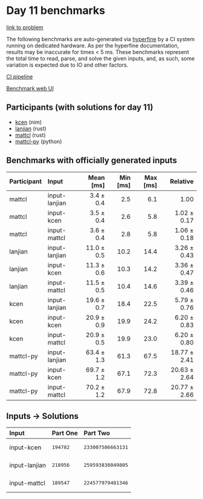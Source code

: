 # Day 11 benchmarks

[link to problem](https://adventofcode.com/2024/day/11)

The following benchmarks are auto-generated via
[hyperfine](https://github.com/sharkdp/hyperfine) by a CI system running on
dedicated hardware. As per the hyperfine documentation, results may be
inaccurate for times < 5 ms. These benchmarks represent the total time to read,
parse, and solve the given inputs, and, as such, some variation is expected due
to IO and other factors.

[CI pipeline](http://ci.papercode.net:8080/teams/main/pipelines/aoc2024)

[Benchmark web UI](https://aoc.ancalagon.black)


## Participants (with solutions for day 11)

- [kcen](https://github.com/kcen/aoc2024) (nim)
- [lanjian](https://github.com/lanjian/aoc-2024) (rust)
- [mattcl](https://github.com/mattcl/aoc2024) (rust)
- [mattcl-py](https://github.com/mattcl/aoc2024-py) (python)


## Benchmarks with officially generated inputs

| Participant | Input | Mean [ms] | Min [ms] | Max [ms] | Relative |
|:---|:---|---:|---:|---:|---:|
| mattcl | input-lanjian | 3.4 ± 0.4 | 2.5 | 6.1 | 1.00 |
| mattcl | input-kcen | 3.5 ± 0.4 | 2.6 | 5.8 | 1.02 ± 0.17 |
| mattcl | input-mattcl | 3.6 ± 0.4 | 2.8 | 5.8 | 1.06 ± 0.18 |
| lanjian | input-lanjian | 11.0 ± 0.5 | 10.2 | 14.4 | 3.26 ± 0.43 |
| lanjian | input-kcen | 11.3 ± 0.6 | 10.3 | 14.2 | 3.36 ± 0.47 |
| lanjian | input-mattcl | 11.5 ± 0.5 | 10.4 | 14.6 | 3.39 ± 0.46 |
| kcen | input-lanjian | 19.6 ± 0.7 | 18.4 | 22.5 | 5.79 ± 0.76 |
| kcen | input-kcen | 20.9 ± 0.9 | 19.9 | 24.2 | 6.20 ± 0.83 |
| kcen | input-mattcl | 20.9 ± 0.5 | 19.9 | 23.0 | 6.20 ± 0.80 |
| mattcl-py | input-lanjian | 63.4 ± 1.3 | 61.3 | 67.5 | 18.77 ± 2.41 |
| mattcl-py | input-kcen | 69.7 ± 1.2 | 67.1 | 72.3 | 20.63 ± 2.64 |
| mattcl-py | input-mattcl | 70.2 ± 1.2 | 67.9 | 72.8 | 20.77 ± 2.66 |


## Inputs -> Solutions

| Input | Part One | Part Two |
|:---|:---|:---|
|input-kcen|<pre>194782</pre>|<pre>233007586663131</pre>|
|input-lanjian|<pre>218956</pre>|<pre>259593838049805</pre>|
|input-mattcl|<pre>189547</pre>|<pre>224577979481346</pre>|